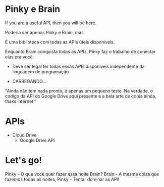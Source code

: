 Pinky e Brain
=======================

If you are a useful API, then you will be here.

Poderia ser apenas Pinky e Brain, mas 

É uma biblioteca com todas as APIs úteis disponíveis.

Enquanto Brain conquista todas as APIs, Pinky faz o trabalho de conectar elas pra você.

* Deve ser legal ter todas essas APIs disponíveis independente da linguagem de programação

* CARREGANDO... 

"Ainda não tem nada pronto, é apenas um pequeno teste. Na verdade, o código da API do Google Drive aqui presente é a bela arte de copia ainda, thaks internet."

APIs
=======================
* Cloud Drive
    - Google Drive API

Let's go! 
=======================
Pinky - O que você quer fazer essa noite Brain?
Brain - A mesma coisa que fazemos todas as noites, Pinky - Tentar dominar as API!